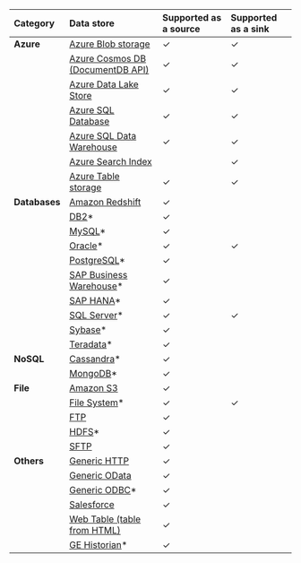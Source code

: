 | Category | Data store | Supported as a source | Supported as a sink |
|:--- |:--- |:--- |:--- |
| **Azure** |[Azure Blob storage](../articles/data-factory/connector-azure-blob-storage.md) |✓ |✓ |
| &nbsp; |[Azure Cosmos DB (DocumentDB API)](../articles/data-factory/connector-azure-cosmos-db.md) |✓ |✓ |
| &nbsp; |[Azure Data Lake Store](../articles/data-factory/connector-azure-data-lake-store.md) |✓ |✓ |
| &nbsp; |[Azure SQL Database](../articles/data-factory/connector-azure-sql-database.md) |✓ |✓ |
| &nbsp; |[Azure SQL Data Warehouse](../articles/data-factory/connector-azure-sql-data-warehouse.md) |✓ |✓ |
| &nbsp; |[Azure Search Index](../articles/data-factory/connector-azure-search.md) | |✓ |
| &nbsp; |[Azure Table storage](../articles/data-factory/connector-azure-table-storage.md) |✓ |✓ |
| **Databases** |[Amazon Redshift](../articles/data-factory/connector-amazon-redshift.md) |✓ | |
| &nbsp; |[DB2](../articles/data-factory/connector-db2.md)* |✓ | |
| &nbsp; |[MySQL](../articles/data-factory/connector-mysql.md)* |✓ | |
| &nbsp; |[Oracle](../articles/data-factory/connector-oracle.md)* |✓ |✓ |
| &nbsp; |[PostgreSQL](../articles/data-factory/connector-postgresql.md)* |✓ | |
| &nbsp; |[SAP Business Warehouse](../articles/data-factory/connector-sap-business-warehouse.md)* |✓ | |
| &nbsp; |[SAP HANA](../articles/data-factory/connector-sap-hana.md)* |✓ | |
| &nbsp; |[SQL Server](../articles/data-factory/connector-sql-server.md)* |✓ |✓ |
| &nbsp; |[Sybase](../articles/data-factory/connector-sybase.md)* |✓ | |
| &nbsp; |[Teradata](../articles/data-factory/connector-teradata.md)* |✓ | |
| **NoSQL** |[Cassandra](../articles/data-factory/connector-cassandra.md)* |✓ | |
| &nbsp; |[MongoDB](../articles/data-factory/connector-mongodb.md)* |✓ | |
| **File** |[Amazon S3](../articles/data-factory/connector-amazon-simple-storage-service.md) |✓ | |
| &nbsp; |[File System](../articles/data-factory/connector-file-system.md)* |✓ |✓ |
| &nbsp; |[FTP](../articles/data-factory/connector-ftp.md) |✓ | |
| &nbsp; |[HDFS](../articles/data-factory/connector-hadoop-distributed-file-system.md)* |✓ | |
| &nbsp; |[SFTP](../articles/data-factory/connector-sftp.md) |✓ | |
| **Others** |[Generic HTTP](../articles/data-factory/connector-http.md) |✓ | |
| &nbsp; |[Generic OData](../articles/data-factory/connector-odata.md) |✓ | |
| &nbsp; |[Generic ODBC](../articles/data-factory/connector-odbc.md)* |✓ | |
| &nbsp; |[Salesforce](../articles/data-factory/v1/connector-salesforce.md) |✓ | |
| &nbsp; |[Web Table (table from HTML)](../articles/data-factory/connector-web-table.md) |✓ | |
| &nbsp; |[GE Historian](../articles/data-factory/connector-odbc.md)* |✓ | | |


